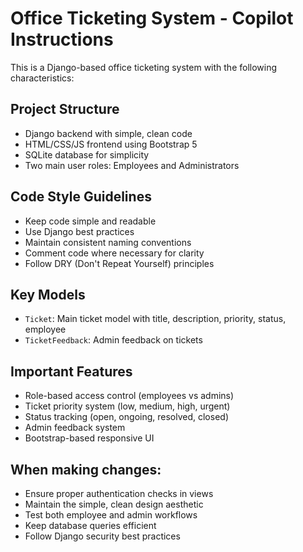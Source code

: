 <!-- Use this file to provide workspace-specific custom instructions to Copilot. For more details, visit https://code.visualstudio.com/docs/copilot/copilot-customization#_use-a-githubcopilotinstructionsmd-file -->

# Office Ticketing System - Copilot Instructions

This is a Django-based office ticketing system with the following characteristics:

## Project Structure
- Django backend with simple, clean code
- HTML/CSS/JS frontend using Bootstrap 5
- SQLite database for simplicity
- Two main user roles: Employees and Administrators

## Code Style Guidelines
- Keep code simple and readable
- Use Django best practices
- Maintain consistent naming conventions
- Comment code where necessary for clarity
- Follow DRY (Don't Repeat Yourself) principles

## Key Models
- `Ticket`: Main ticket model with title, description, priority, status, employee
- `TicketFeedback`: Admin feedback on tickets

## Important Features
- Role-based access control (employees vs admins)
- Ticket priority system (low, medium, high, urgent)
- Status tracking (open, ongoing, resolved, closed)
- Admin feedback system
- Bootstrap-based responsive UI

## When making changes:
- Ensure proper authentication checks in views
- Maintain the simple, clean design aesthetic
- Test both employee and admin workflows
- Keep database queries efficient
- Follow Django security best practices
